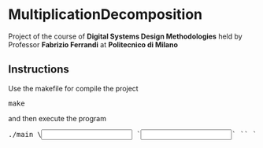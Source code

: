 # MultiplicationDecomposition

Project of the course of __Digital Systems Design Methodologies__ held by Professor __Fabrizio Ferrandi__ at __Politecnico di Milano__

## Instructions

Use the makefile for compile the project

<pre>
make
</pre>

and then execute the program

<pre>
./main \<input length 1> `<input length 2>` `<first factor>` `<second factor>`
</pre>
